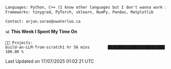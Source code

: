 ```txt
Languages: Python, C++ (I know other languages but I don't wanna work in em)
Frameworks: tinygrad, PyTorch, sklearn, NumPy, Pandas, Matplotlib

Contact: arjun.sarao@uwaterloo.ca
```

<!--START_SECTION:waka-->
📊 **This Week I Spent My Time On** 

```text
🐱‍💻 Projects: 
build-an-LLM-from-scratch1 hr 56 mins        █████████████████████████   100.00 % 
```


 Last Updated on 17/07/2025 01:02:21 UTC
<!--END_SECTION:waka-->
